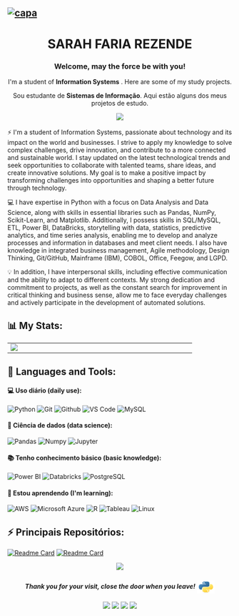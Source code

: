 [![capa](https://cdn.discordapp.com/attachments/1063559719291199599/1075453403674710139/IMG_0287.png)](https://github.com/SarahFeanor?tab=repositories)
---

<div align="center">

 # SARAH FARIA REZENDE 

 ### Welcome, may the force be with you!

I'm a student of **Information Systems** . Here are some of my study projects.
 
Sou estudante de **Sistemas de Informação**. Aqui estão alguns dos meus projetos de estudo.

 <div id="header" align="center">
  <img src="https://www.puttiapps.com/home-2021-may/business_analitics-3/" width="250"/>
 </div>
 
</a>
</div>



⚡ I'm a student of Information Systems, passionate about technology and its impact on the world and businesses. I strive to apply my knowledge to solve complex challenges, drive innovation, and contribute to a more connected and sustainable world. I stay updated on the latest technological trends and seek opportunities to collaborate with talented teams, share ideas, and create innovative solutions. My goal is to make a positive impact by transforming challenges into opportunities and shaping a better future through technology.

💻 I have expertise in Python with a focus on Data Analysis and Data Science, along with skills in essential libraries such as Pandas, NumPy, Scikit-Learn, and Matplotlib. Additionally, I possess skills in SQL/MySQL, ETL, Power BI, DataBricks, storytelling with data, statistics, predictive analytics, and time series analysis, enabling me to develop and analyze processes and information in databases and meet client needs. I also have knowledge in integrated business management, Agile methodology, Design Thinking, Git/GitHub, Mainframe (IBM), COBOL, Office, Feegow, and LGPD. 

💡 In addition, I have interpersonal skills, including effective communication and the ability to adapt to different contexts. My strong dedication and commitment to projects, as well as the constant search for improvement in critical thinking and business sense, allow me to face everyday challenges and actively participate in the development of automated solutions.

## 📊 **My Stats:**
<center>
  <table>
    <tr>
        <td><img width="400px" align="left" src="https://github-readme-stats.vercel.app/api/top-langs/?username=sarahfeanor&hide=html&layout=compact&theme=dracula" /></td> 

  </table>
</center>  


## 🚀 **Languages and Tools:**

 #### 💻 Uso diário (daily use):
 ![Python](https://img.shields.io/badge/-Python-black?style=flat-square&logo=Python)
 ![Git](https://img.shields.io/badge/-Git-black?style=flat-square&logo=Git)
 ![Github](https://img.shields.io/badge/-Github-black?style=flat-squareflat-square&logo=Github)
 ![VS Code](https://img.shields.io/badge/-VS%20Code-black?style=flat-squareflat-square&logo=visual-studio-code)
 ![MySQL](https://img.shields.io/badge/MySQL-00000F?style=flat-squareflat-square&logo=mysql&logoColor=white)
 
 #### 🎲 Ciência de dados (data science):
 ![Pandas](https://img.shields.io/badge/-Pandas-black?style=flat-squareflat-square&logo=Pandas)
 ![Numpy](https://img.shields.io/badge/-Numpy-black?style=flat-squareflat-square&logo=Numpy)
 ![Jupyter](https://img.shields.io/badge/-Jupyter-black?style=flat-squareflat-square&logo=Jupyter)
 
 
 #### 📚 Tenho conhecimento básico (basic knowledge):
 
 ![Power BI](https://img.shields.io/badge/-Power%20BI-black?style=flat-square&logo=Power-BI)
 ![Databricks](https://img.shields.io/badge/-Databricks-black?style=flat-square&logo=Databricks)
 ![PostgreSQL](https://img.shields.io/badge/-PostgreSQL-black?style=flat-square&logo=PostgreSQL)

 
 #### 🌱 Estou aprendendo (I'm learning):
 
 ![AWS](https://img.shields.io/badge/-AWS-black?style=flat-square&logo=Amazon-AWS)
 ![Microsoft Azure](https://img.shields.io/badge/-Azure-black?style=flat-square&logo=Microsoft-Azure)
 ![R](https://img.shields.io/badge/-R-black?style=flat-square&logo=R)
 ![Tableau](https://img.shields.io/badge/-Tableau-black?style=flat-square&logo=Tableau)
 ![Linux](https://img.shields.io/badge/-Linux-black?style=flat-square&logo=Linux) 

## ⚡ **Principais Repositórios:**

[![Readme Card](https://github-readme-stats.vercel.app/api/pin/?username=sarahfeanor&repo=Portfolio-DataScience\&title_color=fff\&icon_color=f9f9f9\&text_color=9f9f9f\&bg_color=151515)](https://github.com/sarahfeanor/Portfolio-DataScience) [![Readme Card](https://github-readme-stats.vercel.app/api/pin/?username=sarahfeanor&repo=Portfolio_PowerBi\&title_color=fff\&icon_color=f9f9f9\&text_color=9f9f9f\&bg_color=151515)](https://github.com/sarahfeanor/Portfolio_PowerBi) 

<div id="header" align="center">
  <img src="https://i.giphy.com/media/paTz7UZbPfTZFRYnnB/giphy.webp" width="200"/>

 
 
#### *Thank you for your visit, close the door when you leave!*  <img align="center" alt="Rafa-Python" height="30" width="40" src="https://raw.githubusercontent.com/devicons/devicon/master/icons/python/python-original.svg">
 
  <a href="https://www.linkedin.com/in/sarahfrezende/" target="_blank"><img src="https://img.shields.io/badge/-LinkedIn-%230077B5?style=for-the-badge&logo=linkedin&logoColor=white" target="_blank"></a> 
  <a href = "mailto:sarahfrezende@gmail.com"><img src="https://img.shields.io/badge/-Gmail-%23333?style=for-the-badge&logo=gmail&logoColor=white" target="_blank"></a>
   <a href="https://instagram.com/sarahfrezende" target="_blank"><img src="https://img.shields.io/badge/-Instagram-%23E4405F?style=for-the-badge&logo=instagram&logoColor=white" target="_blank"></a>
   <a href="https://www.kaggle.com/sarahfrezende" target="_blank"><img src="https://img.shields.io/badge/Kaggle-20BEFF?style=for-the-badge&logo=Kaggle&logoColor=white" target="_blank"></a>


</div>

</div>
